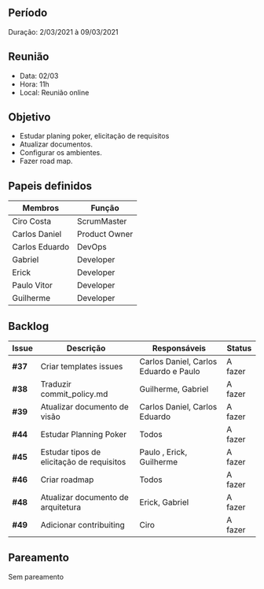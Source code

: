 ## Período
Duração: 2/03/2021 à 09/03/2021

## Reunião
* Data: 02/03
* Hora: 11h
* Local: Reunião online


## Objetivo
- Estudar planing poker, elicitação de requisitos
- Atualizar documentos.
- Configurar os ambientes.
- Fazer road map.

## Papeis definidos
| Membros  |  Função  |
| ------------------- | ------------------- |
|  Ciro Costa |  ScrumMaster |
|  Carlos Daniel |  Product Owner |
|  Carlos Eduardo |  DevOps |
|  Gabriel |  Developer |
|  Erick |  Developer |
|  Paulo Vitor |  Developer |
|  Guilherme  | Developer |

## Backlog
| Issue | Descrição | Responsáveis | Status |
| ------------------- | ------------------- | ------------------- | ------------------- |
|**#37**| Criar templates issues | Carlos Daniel, Carlos Eduardo e Paulo| A fazer |
|**#38**| Traduzir commit_policy.md | Guilherme, Gabriel| A fazer |
|**#39**| Atualizar documento de visão| Carlos Daniel, Carlos Eduardo| A fazer |
|**#44**| Estudar Planning Poker| Todos | A fazer |
|**#45**| Estudar tipos de elicitação de requisitos| Paulo , Erick, Guilherme | A fazer |
|**#46**| Criar roadmap| Todos| A fazer |
|**#48**| Atualizar documento de arquitetura| Erick, Gabriel | A fazer |
|**#49**| Adicionar contribuiting| Ciro | A fazer |
  
## Pareamento
 Sem pareamento